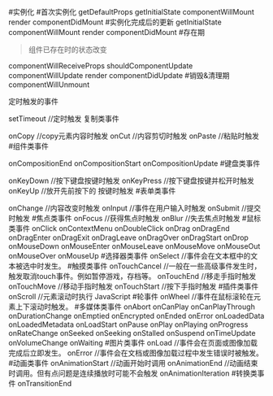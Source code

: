 #实例化
#首次实例化
getDefaultProps
getInitialState
componentWillMount
render
componentDidMount
#实例化完成后的更新
getInitialState
componentWillMount
render
componentDidMount
#存在期
>组件已存在时的状态改变

componentWillReceiveProps
shouldComponentUpdate
componentWillUpdate
render
componentDidUpdate
#销毁&清理期
componentWillUnmount

定时触发的事件

setTimeout //定时触发
复制类事件

onCopy //copy元素内容时触发
onCut //内容剪切时触发
onPaste //粘贴时触发
#组件类事件

onCompositionEnd
onCompositionStart
onCompositionUpdate
#键盘类事件

onKeyDown  //按下键盘按键时触发
onKeyPress  //按下键盘按键并松开时触发
onKeyUp //放开先前按下的  按键时触发
#表单类事件

onChange //内容改变时触发
onInput //事件在用户输入时触发
onSubmit //提交时触发
#焦点类事件
onFocus //获得焦点时触发
onBlur //失去焦点时触发
#鼠标类事件
onClick
onContextMenu
onDoubleClick
onDrag
onDragEnd
onDragEnter
onDragExit
onDragLeave
onDragOver
onDragStart
onDrop
onMouseDown
onMouseEnter
onMouseLeave
onMouseMove
onMouseOut
onMouseOver
onMouseUp
#选择器类事件
onSelect //事件会在文本框中的文本被选中时发生。
#触摸类事件
onTouchCancel //一般在一些高级事件发生时，触发取消touch事件。例如暂停游戏，存档等。
onTouchEnd //移走手指时触发
onTouchMove //移动手指时触发
onTouchStart //按下手指时触发
#插件类事件
onScroll //元素滚动时执行 JavaScript
#轮事件
onWheel //事件在鼠标滚轮在元素上下滚动时触发。
#多媒体类事件
onAbort
onCanPlay
onCanPlayThrough
onDurationChange
onEmptied
onEncrypted
onEnded
onError
onLoadedData
onLoadedMetadata
onLoadStart
onPause
onPlay
onPlaying
onProgress
onRateChange
onSeeked
onSeeking
onStalled
onSuspend
onTimeUpdate
onVolumeChange
onWaiting
#图片类事件
onLoad //事件会在页面或图像加载完成后立即发生。
onError //事件会在文档或图像加载过程中发生错误时被触发。
#动画类事件
onAnimationStart //动画开始时调用
onAnimationEnd //动画结束时调用。但有点问题是连续播放时可能不会触发
onAnimationIteration
#转换类事件
onTransitionEnd
